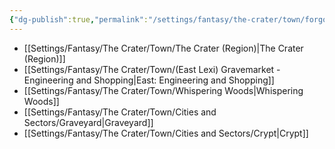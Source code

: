 ```yaml
---
{"dg-publish":true,"permalink":"/settings/fantasy/the-crater/town/forgotten-cemetery/","tags":["thecrater","cryptid","Dungeon","mainquest","lore"]}
---
```




- [[Settings/Fantasy/The Crater/Town/The Crater (Region)\|The Crater (Region)]]
- [[Settings/Fantasy/The Crater/Town/(East Lexi) Gravemarket - Engineering and Shopping\|East: Engineering and Shopping]]
- [[Settings/Fantasy/The Crater/Town/Whispering Woods\|Whispering Woods]]
- [[Settings/Fantasy/The Crater/Town/Cities and Sectors/Graveyard\|Graveyard]]
- [[Settings/Fantasy/The Crater/Town/Cities and Sectors/Crypt\|Crypt]]




